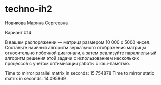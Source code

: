 # techno-ih2
Новикова Марина Сергеевна

Вариант #14

В вашем распоряжении — матрица размером 10 000 x 5000 чисел. Составьте наивный алгоритм зеркального отображения матрицы относительно побочной диагонали, а затем реализуйте параллельный алгоритм решения этой задачи с использованием нескольких процессов с учетом оптимизации работы с кэш-памятью.

Time to mirror parallel matrix in seconds: 15.754878
Time to mirror static matrix in seconds: 14.095869
